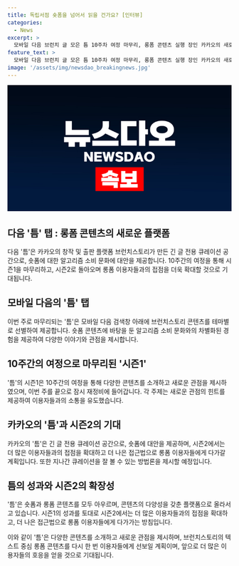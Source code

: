 ```yaml
---
title: 독립서점 숏폼을 넘어서 읽을 건가요? [인터뷰]
categories:
  - News
excerpt: >
  모바일 다음 브런치 글 모은 틈 10주차 여정 마무리, 롱폼 콘텐츠 실행 장인 카카오의 새로운 콘텐츠 큐레이션 공간 틈이 롱폼 콘텐츠에 초점을 맞추고 있다. 긴 글에 집중할 수 있는 플랫폼을 제공하기 위한 기획으로, 독립서점의 분위기를 표현하며 숏폼과의 차별화를 시도하고 있다. 카카오는 재미와 가치를 모두 담아 새로운 관점을 제공하며 이용자들에게 콘텐츠를 다양한 방식으로 소비할 기회를 제공하고자 한다. 틈의 성과와 확장 가능성은 지속적인 관심을 불러일으키고, 시즌2에도 더 많은 이용자들과의 접점을 모색하며 롱폼 이용자들에게 더 많은 가치를 제공할 계획이다.
feature_text: >
  모바일 다음 브런치 글 모은 틈 10주차 여정 마무리, 롱폼 콘텐츠 실행 장인 카카오의 새로운 콘텐츠 큐레이션 공간 틈이 롱폼 콘텐츠에 초점을 맞추고 있다. 긴 글에 집중할 수 있는 플랫폼을 제공하기 위한 기획으로, 독립서점의 분위기를 표현하며 숏폼과의 차별화를 시도하고 있다. 카카오는 재미와 가치를 모두 담아 새로운 관점을 제공하며 이용자들에게 콘텐츠를 다양한 방식으로 소비할 기회를 제공하고자 한다. 틈의 성과와 확장 가능성은 지속적인 관심을 불러일으키고, 시즌2에도 더 많은 이용자들과의 접점을 모색하며 롱폼 이용자들에게 더 많은 가치를 제공할 계획이다.
image: '/assets/img/newsdao_breakingnews.jpg'
---
```


<p><img src="/assets/img/newsdao_breakingnews.jpg" alt="implanttips 속보" /></p>

<h2 data-ke-size="size26">다음 '틈' 탭 : 롱폼 콘텐츠의 새로운 플랫폼</h2>

<p data-ke-size="size16">다음 '틈'은 카카오의 창작 및 출판 플랫폼 브런치스토리가 만든 긴 글 전용 큐레이션 공간으로, 숏폼에 대한 알고리즘 소비 문화에 대안을 제공합니다. 10주간의 여정을 통해 시즌1을 마무리하고, 시즌2로 돌아오며 롱폼 이용자들과의 접점을 더욱 확대할 것으로 기대됩니다.</p>

<h2 data-ke-size="size26">모바일 다음의 '틈' 탭</h2>

<p data-ke-size="size16">이번 주로 마무리되는 '틈'은 모바일 다음 검색창 아래에 브런치스토리 콘텐츠를 테마별로 선별하여 제공합니다. 숏폼 콘텐츠에 바탕을 둔 알고리즘 소비 문화와의 차별화된 경험을 제공하여 다양한 이야기와 관점을 제시합니다.</p>

<h2 data-ke-size="size26">10주간의 여정으로 마무리된 '시즌1'</h2>

<p data-ke-size="size16">'틈'의 시즌1은 10주간의 여정을 통해 다양한 콘텐츠를 소개하고 새로운 관점을 제시하였으며, 이번 주를 끝으로 잠시 재정비에 들어갑니다. 각 주제는 새로운 관점의 힌트를 제공하여 이용자들과의 소통을 유도했습니다.</p>

<h2 data-ke-size="size26">카카오의 '틈'과 시즌2의 기대</h2>

<p data-ke-size="size16">카카오의 '틈'은 긴 글 전용 큐레이션 공간으로, 숏폼에 대안을 제공하며, 시즌2에서는 더 많은 이용자들과의 접점을 확대하고 더 나은 접근법으로 롱폼 이용자들에게 다가갈 계획입니다. 또한 지나간 큐레이션을 잘 볼 수 있는 방법론을 제시할 예정입니다.</p>

<h2 data-ke-size="size26">틈의 성과와 시즌2의 확장성</h2>

<p data-ke-size="size16">'틈'은 숏폼과 롱폼 콘텐츠를 모두 아우르며, 콘텐츠의 다양성을 갖춘 플랫폼으로 올라서고 있습니다. 시즌1의 성과를 토대로 시즌2에서는 더 많은 이용자들과의 접점을 확대하고, 더 나은 접근법으로 롱폼 이용자들에게 다가가는 방침입니다.</p>

<p>이와 같이 '틈'은 다양한 콘텐츠를 소개하고 새로운 관점을 제시하며, 브런치스토리의 텍스트 중심 롱폼 콘텐츠를 다시 한 번 이용자들에게 선보일 계획이며, 앞으로 더 많은 이용자들의 호응을 얻을 것으로 기대됩니다.</p>

